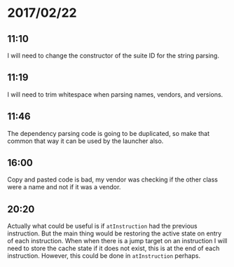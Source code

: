 # 2017/02/22

## 11:10

I will need to change the constructor of the suite ID for the string parsing.

## 11:19

I will need to trim whitespace when parsing names, vendors, and versions.

## 11:46

The dependency parsing code is going to be duplicated, so make that common
that way it can be used by the launcher also.

## 16:00

Copy and pasted code is bad, my vendor was checking if the other class were a
name and not if it was a vendor.

## 20:20

Actually what could be useful is if `atInstruction` had the previous
instruction. But the main thing would be restoring the active state on entry
of each instruction. When when there is a jump target on an instruction I will
need to store the cache state if it does not exist, this is at the end of each
instruction. However, this could be done in `atInstruction` perhaps.
